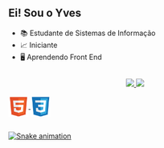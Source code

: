 ## Ei! Sou o Yves

- 📚 Estudante de Sistemas de Informação
- 📈 Iniciante
- 🖥️ Aprendendo Front End

##

<div align="center">
  <a href="https://github.com/yvessiq">
  <img height="160em" src="https://github-readme-stats.vercel.app/api?username=yvessiq&show_icons=true&theme=monokai&include_all_commits=true&count_private=true"/>
  <img height="80em" src="https://github-readme-stats.vercel.app/api/top-langs/?username=yvessiq&layout=compact&langs_count=7&theme=monokai"/>
</div>
 
<div style="display: inline_block"><br>
  <img align="center" alt="HTML" height="40" width="40" src="https://raw.githubusercontent.com/devicons/devicon/master/icons/html5/html5-original.svg">
  <img align="center" alt="CSS" height="40" width="40" src="https://raw.githubusercontent.com/devicons/devicon/master/icons/css3/css3-original.svg">
</div>

 ##

  ![Snake animation](https://github.com/yvessiq/yvessiq/blob/output/github-contribution-grid-snake.svg)

